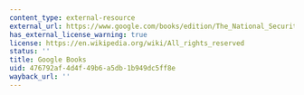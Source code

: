 ```yaml
---
content_type: external-resource
external_url: https://www.google.com/books/edition/The_National_Security_Enterprise/6tgoDwAAQBAJ?hl=en&gbpv=1
has_external_license_warning: true
license: https://en.wikipedia.org/wiki/All_rights_reserved
status: ''
title: Google Books
uid: 476792af-4d4f-49b6-a5db-1b949dc5ff8e
wayback_url: ''
---
```

